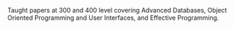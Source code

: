 Taught papers at 300 and 400 level covering Advanced Databases, Object Oriented Programming and
User Interfaces, and Effective Programming.